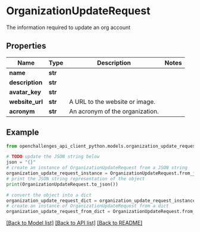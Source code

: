 # OrganizationUpdateRequest

The information required to update an org account

## Properties

Name | Type | Description | Notes
------------ | ------------- | ------------- | -------------
**name** | **str** |  | 
**description** | **str** |  | 
**avatar_key** | **str** |  | 
**website_url** | **str** | A URL to the website or image. | 
**acronym** | **str** | An acronym of the organization. | 

## Example

```python
from openchallenges_api_client_python.models.organization_update_request import OrganizationUpdateRequest

# TODO update the JSON string below
json = "{}"
# create an instance of OrganizationUpdateRequest from a JSON string
organization_update_request_instance = OrganizationUpdateRequest.from_json(json)
# print the JSON string representation of the object
print(OrganizationUpdateRequest.to_json())

# convert the object into a dict
organization_update_request_dict = organization_update_request_instance.to_dict()
# create an instance of OrganizationUpdateRequest from a dict
organization_update_request_from_dict = OrganizationUpdateRequest.from_dict(organization_update_request_dict)
```
[[Back to Model list]](../README.md#documentation-for-models) [[Back to API list]](../README.md#documentation-for-api-endpoints) [[Back to README]](../README.md)



